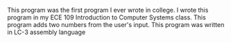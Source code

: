 This program was the first program I ever wrote in college. I wrote this program in my ECE 109 Introduction to Computer Systems class. This program adds two numbers from the user's input. This program was written in LC-3 assembly language
